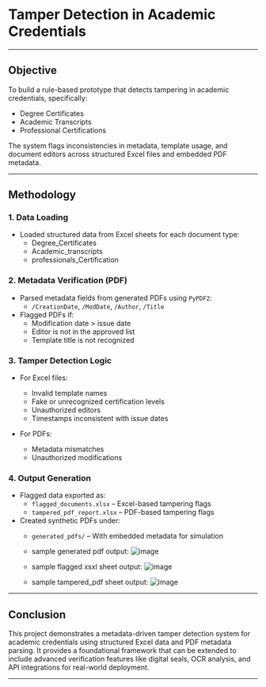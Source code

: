 #  Tamper Detection in Academic Credentials



---

##  Objective

To build a rule-based prototype that detects tampering in academic credentials, specifically:

- Degree Certificates  
- Academic Transcripts  
- Professional Certifications  

The system flags inconsistencies in metadata, template usage, and document editors across structured Excel files and embedded PDF metadata.

---

##  Methodology

###  1. Data Loading
- Loaded structured data from Excel sheets for each document type:
  - Degree_Certificates  
  - Academic_transcripts  
  - professionals_Certification  

###  2. Metadata Verification (PDF)
- Parsed metadata fields from generated PDFs using `PyPDF2`:
  - `/CreationDate`, `/ModDate`, `/Author`, `/Title`
- Flagged PDFs if:
  - Modification date > issue date  
  - Editor is not in the approved list  
  - Template title is not recognized  

###  3. Tamper Detection Logic
- For Excel files:
  - Invalid template names  
  - Fake or unrecognized certification levels  
  - Unauthorized editors  
  - Timestamps inconsistent with issue dates  

- For PDFs:
  - Metadata mismatches  
  - Unauthorized modifications  

###  4. Output Generation
- Flagged data exported as:
  - `flagged_documents.xlsx` – Excel-based tampering flags  
  - `tampered_pdf_report.xlsx` – PDF-based tampering flags  
- Created synthetic PDFs under:
  - `generated_pdfs/` – With embedded metadata for simulation
    
  - sample generated pdf output: ![image](https://github.com/user-attachments/assets/e83edb5b-7fd1-4f94-a837-155ed2faf5ba)
    
  - sample flagged xsxl sheet output: ![image](https://github.com/user-attachments/assets/e3142aa2-23ac-4822-8e91-b9d7e1a4a430)
    
  - sample tampered_pdf sheet output: ![image](https://github.com/user-attachments/assets/c3b51cc0-64c9-4f31-900e-988dc70b03ca)


---

##  Conclusion

This project demonstrates a metadata-driven tamper detection system for academic credentials using structured Excel data and PDF metadata parsing. It provides a foundational framework that can be extended to include advanced verification features like digital seals, OCR analysis, and API integrations for real-world deployment.

---
